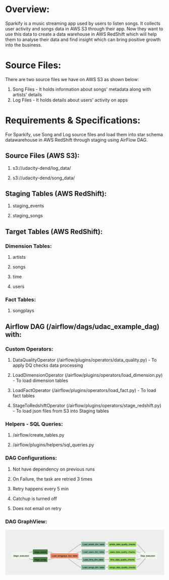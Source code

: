 # Overview:

Sparkify is a music streaming app used by users to listen songs. It collects user activity and songs data in AWS S3 through their app. Now they want to use this data to create a data warehouse in AWS RedShift which will help them to analyse their data and find insight which can bring positive growth into the business.

# Source Files: 

There are two source files we have on AWS S3 as shown below:

1) Song Files - It holds information about songs' metadata along with artists' details
2) Log Files - It holds details about users' activity on apps 

# Requirements & Specifications:

For Sparkify, use Song and Log source files and load them into star schema datawarehouse in AWS RedShift through staging using AirFlow DAG.

## Source Files (AWS S3):

1. s3://udacity-dend/log_data/

2. s3://udacity-dend/song_data/

## Staging Tables (AWS RedShift):

1. staging_events

2. staging_songs

## Target Tables (AWS RedShift):

### Dimension Tables:

1. artists

2. songs

3. time

4. users

### Fact Tables:

1. songplays

## Airflow DAG (/airflow/dags/udac_example_dag) with:

### Custom Operators:

1. DataQualityOperator (/airflow/plugins/operators/data_quality.py)  - To apply DQ checks data processing

2. LoadDimensionOperator (/airflow/plugins/operators/load_dimension.py) - To load dimension tables

3. LoadFactOperator (/airflow/plugins/operators/load_fact.py) - To load fact tables

4.  StageToRedshiftOperator (/airflow/plugins/operators/stage_redshift.py) - To load json files from S3 into Staging tables

### Helpers - SQL Queries:

1.  /airflow/create_tables.py

2. /airflow/plugins/helpers/sql_queries.py

### DAG Configurations:

1. Not have dependency on previous runs

2. On Failure, the task are retried 3 times

3. Retry happens every 5 min

4. Catchup is turned off

5. Does not email on retry

### DAG GraphView:
![Screenshot](DAG.png)